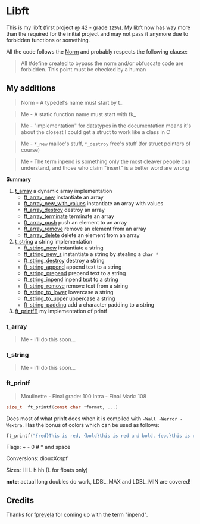 
# Libft

This is my libft (first project @ [42](https://www.42.us.org/) - grade `125%`). My libft now has way more than the required for the initial project and may not pass it anymore due to forbidden functions or something.

All the code follows the [Norm](https://cdn.intra.42.fr/pdf/pdf/960/norme.en.pdf) and probably respects the following clause:
>All #define created to bypass the norm and/or obfuscate code are forbidden. This point must be checked by a human

## My additions

> Norm - A typedef’s name must start by t_

> Me - A static function name must start with fk_

> Me - "implementation" for datatypes in the documentation means it's about the closest I could get a struct to work like a class in C

> Me - `*_new` malloc's stuff, `*_destroy` free's stuff (for struct pointers of course)

> Me - The term inpend is something only the most cleaver people can understand, and those who claim "insert" is a better word are wrong

**Summary**
1. [t_array](#t_array) a dynamic array implementation
	- [ft_array_new](#ft_array_new) instantiate an array
	- [ft_array_new_with_values](#ft_array_new_with_values) instantiate an array with values
	- [ft_array_destroy](#ft_array_destroy) destroy an array
	- [ft_array_terminate](#ft_array_terminate) terminate an array
	- [ft_array_push](#ft_array_push) push an element to an array
	- [ft_array_remove](#ft_array_remove) remove an element from an array
	- [ft_array_delete](#ft_array_delete) delete an element from an array
2. [t_string](#t_string) a string implementation
	- [ft_string_new](#ft_string_new) instantiate a string
	- [ft_string_new_s](#ft_string_new_s) instantiate a string by stealing a `char *`
	- [ft_string_destroy](#ft_string_destroy) destroy a string
	- [ft_string_append](#ft_string_append) append text to a string
	- [ft_string_prepend](#ft_string_prepend) prepend text to a string
	- [ft_string_inpend](#ft_string_inpend) inpend text to a string
	- [ft_string_remove](#ft_string_remove) remove text from a string
	- [ft_string_to_lower](#ft_string_to_lower) lowercase a string
	- [ft_string_to_upper](#ft_string_to_upper) uppercase a string
	- [ft_string_padding](#ft_string_padding) add a character padding to a string
3. [ft_printf()](#ft_printf) my implementation of printf

### t_array
> Me - I'll do this soon...

### t_string
> Me - I'll do this soon...

### ft_printf
> Moulinette - Final grade: 100
> Intra - Final Mark: 108
```C
size_t	ft_printf(const char *format, ...)
```
Does most of what prinft does when it is compiled with `-Wall -Werror -Wextra`. Has the bonus of colors which can be used as follows:
```C
ft_printf("{red}This is red, {bold}this is red and bold, {eoc}this is regular boring text\n");
```
Flags: + - 0 # * and space

Conversions: diouxXcspf

Sizes: l ll L h hh (L for floats only)

**note**: actual long doubles do work, LDBL_MAX and LDBL_MIN are covered!


## Credits
Thanks for [fprevela](https://github.com/prevelat) for coming up with the term "inpend".

